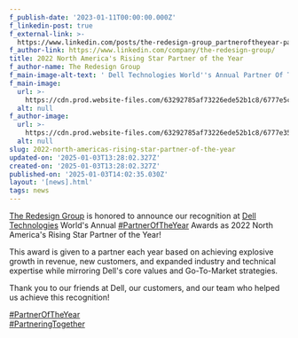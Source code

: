 ```yaml
---
f_publish-date: '2023-01-11T00:00:00.000Z'
f_linkedin-post: true
f_external-link: >-
  https://www.linkedin.com/posts/the-redesign-group_partneroftheyear-partneroftheyear-partneringtogether-activity-6929480534087667713-HIQA?utm_source=share&utm_medium=member_desktop
f_author-link: https://www.linkedin.com/company/the-redesign-group/
title: 2022 North America's Rising Star Partner of the Year
f_author-name: The Redesign Group
f_main-image-alt-text: ' Dell Technologies World''s Annual Partner Of The Year Awards as 2022 North America''s Rising Star Partner of the Year'
f_main-image:
  url: >-
    https://cdn.prod.website-files.com/63292785af73226ede52b1c8/6777e5cc67b8a1062e7ad791_1652116901633.avif
  alt: null
f_author-image:
  url: >-
    https://cdn.prod.website-files.com/63292785af73226ede52b1c8/6777e35abab0ca2a01dd6496_the_redesign_group_logo.avif
  alt: null
slug: 2022-north-americas-rising-star-partner-of-the-year
updated-on: '2025-01-03T13:28:02.327Z'
created-on: '2025-01-03T13:28:02.327Z'
published-on: '2025-01-03T14:02:35.030Z'
layout: '[news].html'
tags: news
---
```


[The Redesign Group](https://www.linkedin.com/company/the-redesign-group/) is honored to announce our recognition at [Dell Technologies](https://www.linkedin.com/company/delltechnologies/) World's Annual [#PartnerOfTheYear](https://www.linkedin.com/feed/hashtag/?keywords=partneroftheyear&highlightedUpdateUrns=urn%3Ali%3Aactivity%3A6929480534087667713) Awards as 2022 North America's Rising Star Partner of the Year!

This award is given to a partner each year based on achieving explosive growth in revenue, new customers, and expanded industry and technical expertise while mirroring Dell's core values and Go-To-Market strategies.

Thank you to our friends at Dell, our customers, and our team who helped us achieve this recognition!

‍[#PartnerOfTheYear  
‍](https://www.linkedin.com/feed/hashtag/?keywords=partneroftheyear&highlightedUpdateUrns=urn%3Ali%3Aactivity%3A6929480534087667713)[#PartneringTogether](https://www.linkedin.com/feed/hashtag/?keywords=partneringtogether&highlightedUpdateUrns=urn%3Ali%3Aactivity%3A6929480534087667713)
